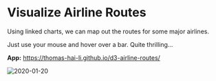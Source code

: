 # Visualize Airline Routes

Using linked charts, we can map out the routes for some major airlines.

Just use your mouse and hover over a bar. Quite thrilling...

**App:** https://thomas-hai-li.github.io/d3-airline-routes/

![2020-01-20](https://user-images.githubusercontent.com/34053587/72701730-56d3cc00-3b1e-11ea-8775-882b467ee1b4.png)
